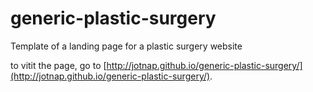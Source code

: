 # generic-plastic-surgery
Template of a landing page for a plastic surgery website

to vitit the page, go to [http://jotnap.github.io/generic-plastic-surgery/](http://jotnap.github.io/generic-plastic-surgery/).
